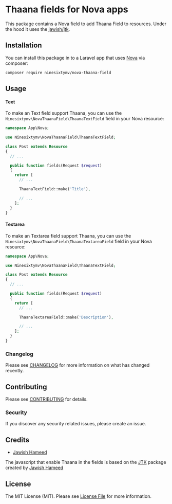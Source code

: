 # Thaana fields for Nova apps

This package contains a Nova field to add Thaana Field to resources. Under the hood it uses the [jawish/jtk](https://github.com/jawish/jtk).

## Installation

You can install this package in to a Laravel app that uses [Nova](https://nova.laravel.com) via composer:

```bash
composer require ninesixtymv/nova-thaana-field
```

## Usage

#### Text

To make an Text field support Thaana, you can use the `Ninesixtymv\NovaThaanaField\ThaanaTextField` field in your Nova resource:

```php
namespace App\Nova;

use Ninesixtymv\NovaThaanaField\ThaanaTextField;

class Post extends Resource
{
  // ...

  public function fields(Request $request)
  {
    return [
      // ...

      ThaanaTextField::make('Title'),

      // ...
    ];
  }
}
```

#### Textarea

To make an Textarea field support Thaana, you can use the `Ninesixtymv\NovaThaanaField\ThaanaTextareaField` field in your Nova resource:

```php
namespace App\Nova;

use Ninesixtymv\NovaThaanaField\ThaanaTextField;

class Post extends Resource
{
  // ...

  public function fields(Request $request)
  {
    return [
      // ...

      ThaanaTextareaField::make('Description'),

      // ...
    ];
  }
}
```

### Changelog

Please see [CHANGELOG](CHANGELOG.md) for more information on what has changed recently.

## Contributing

Please see [CONTRIBUTING](CONTRIBUTING.md) for details.

### Security

If you discover any security related issues, please create an issue.

## Credits

- [Jawish Hameed](https://github.com/jawish)

The javascript that enable Thaana in the fields is based on the [JTK](https://github.com/jawish/jtk) package created by [Jawish Hameed](https://github.com/jawish)

## License

The MIT License (MIT). Please see [License File](LICENSE.md) for more information.
